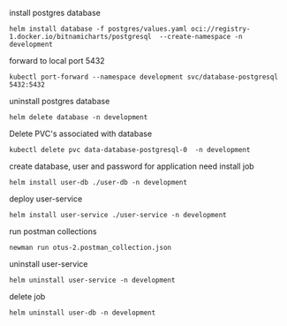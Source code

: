 
install postgres database
```shell
helm install database -f postgres/values.yaml oci://registry-1.docker.io/bitnamicharts/postgresql  --create-namespace -n development
```
forward to local port 5432
```shell
kubectl port-forward --namespace development svc/database-postgresql 5432:5432
```
uninstall postgres database
```shell
helm delete database -n development
```

Delete PVC's associated with database
```shell
kubectl delete pvc data-database-postgresql-0  -n development
```
create database, user and  password for application need install job
```shell
helm install user-db ./user-db -n development
```

deploy user-service
```shell
helm install user-service ./user-service -n development
```

run postman collections
```shell
newman run otus-2.postman_collection.json
```

uninstall user-service
```shell
helm uninstall user-service -n development
```

delete job
```shell
helm uninstall user-db -n development
```

